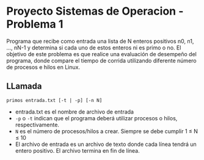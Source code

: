 # Proyecto Sistemas de Operacion - Problema 1

Programa que recibe como entrada una lista de N enteros positivos n0, n1, ..., nN-1 y determina si cada uno de estos enteros ni es primo o no. El objetivo de este problema es que realice una evaluación de desempeño del programa, donde compare el tiempo de corrida utilizando diferente número de procesos e hilos en Linux.

## LLamada

`primos entrada.txt [-t | -p] [-n N]`

* entrada.txt es el nombre de archivo de entrada
* `-p` o `-t` indican que el programa deberá utilizar procesos o hilos, respectivamente.
* `N` es el número de procesos/hilos a crear. Siempre se debe cumplir 1 ≤ N ≤ 10
* El archivo de entrada es un archivo de texto donde cada línea tendrá un entero positivo. El archivo termina en fin de línea.
